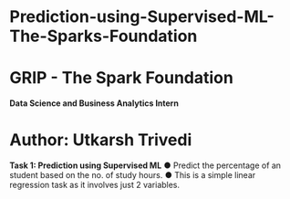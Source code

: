 # Prediction-using-Supervised-ML-The-Sparks-Foundation
#  GRIP - The Spark Foundation 
**Data Science and Business Analytics Intern** 
# Author: Utkarsh Trivedi
**Task 1: Prediction using Supervised ML** 
● Predict the percentage of an student based on the no. of study hours.
● This is a simple linear regression task as it involves just 2 variables.
